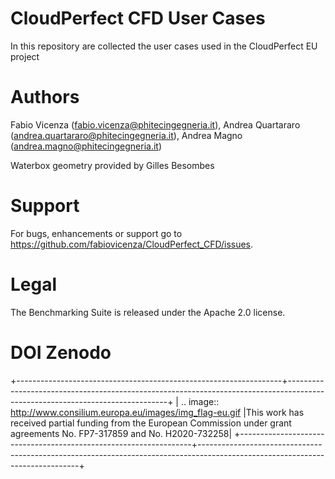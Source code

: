 # CloudPerfect CFD User Cases
In this repository are collected the user cases used in the CloudPerfect EU project

# Authors

Fabio Vicenza (fabio.vicenza@phitecingegneria.it), Andrea Quartararo (andrea.quartararo@phitecingegneria.it), Andrea Magno (andrea.magno@phitecingegneria.it)

Waterbox geometry provided by Gilles Besombes

# Support

For bugs, enhancements or support go to https://github.com/fabiovicenza/CloudPerfect_CFD/issues.

# Legal

The Benchmarking Suite is released under the Apache 2.0 license.

# DOI Zenodo


+------------------------------------------------------------------+------------------------------------------------------------------------------------------------------------------------------+
| .. image:: http://www.consilium.europa.eu/images/img_flag-eu.gif |This work has received partial funding from the European Commission under grant agreements No. FP7-317859 and No. H2020-732258|
+------------------------------------------------------------------+------------------------------------------------------------------------------------------------------------------------------+



